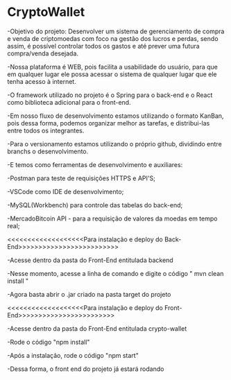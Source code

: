 # CryptoWallet

-Objetivo do projeto: Desenvolver um sistema de gerenciamento de compra e venda de criptomoedas com foco na gestão dos lucros e perdas, sendo assim, é possível controlar todos os gastos e até prever uma futura compra/venda desejada.

-Nossa plataforma é WEB, pois facilita a usabilidade do usuário, para que em qualquer lugar ele possa acessar o sistema de qualquer lugar que ele tenha acesso à internet.

-O framework utilizado no projeto é o Spring para o back-end e o React como biblioteca adicional para o front-end.

-Em nosso fluxo de desenvolvimento estamos utilizando o formato KanBan, pois dessa forma, podemos organizar melhor as tarefas, e distribui-las entre todos os integrantes.

-Para o versionamento estamos utilizando o próprio github, dividindo entre branchs o desenvolvimento.

-E temos como ferramentas de desenvolvimento e auxiliares:

-Postman para teste de requisições HTTPS e API'S;
	
-VSCode como IDE de desenvolvimento;

-MySQL(Workbench) para controle das tabelas do back-end;

-MercadoBitcoin API - para a requisição de valores da moedas em tempo real; 


<<<<<<<<<<<<<<<<<<<Para instalação e deploy do Back-End>>>>>>>>>>>>>>>>>>>>>>>>>

-Acesse dentro da pasta do Front-End entitulada backend

-Nesse momento, acesse a linha de comando e digite o código " mvn clean install " 

-Agora basta abrir o .jar criado na pasta target do projeto

<<<<<<<<<<<<<<<<<<<Para instalação e deploy do Front-End>>>>>>>>>>>>>>>>>>>>>>>>

-Acesse dentro da pasta do Front-End entitulada crypto-wallet

-Rode o código "npm install"

-Após a instalação, rode o código "npm start"

-Dessa forma, o front end do projeto já estará rodando
